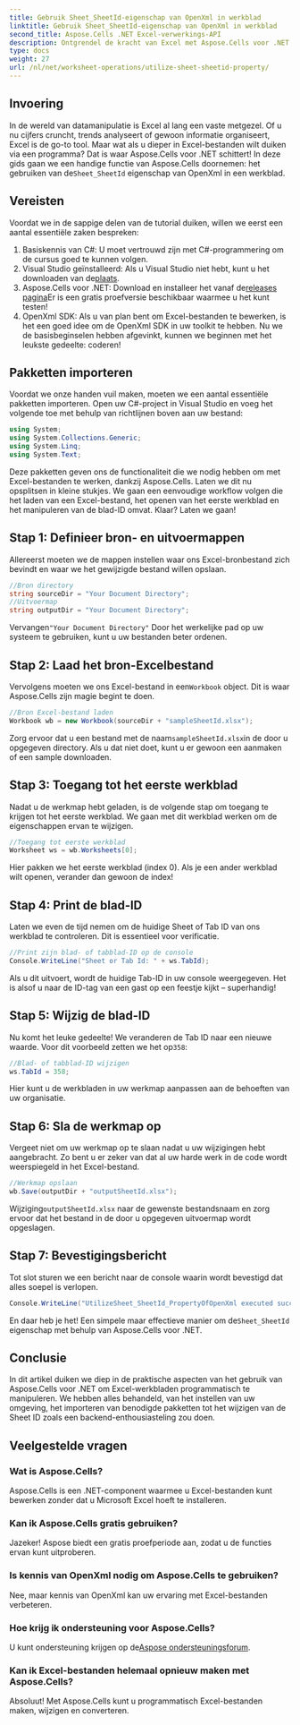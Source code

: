 ```yaml
---
title: Gebruik Sheet_SheetId-eigenschap van OpenXml in werkblad
linktitle: Gebruik Sheet_SheetId-eigenschap van OpenXml in werkblad
second_title: Aspose.Cells .NET Excel-verwerkings-API
description: Ontgrendel de kracht van Excel met Aspose.Cells voor .NET. Leer hoe u effectief met Sheet ID's omgaat met onze stapsgewijze handleiding.
type: docs
weight: 27
url: /nl/net/worksheet-operations/utilize-sheet-sheetid-property/
---
```

## Invoering
In de wereld van datamanipulatie is Excel al lang een vaste metgezel. Of u nu cijfers cruncht, trends analyseert of gewoon informatie organiseert, Excel is de go-to tool. Maar wat als u dieper in Excel-bestanden wilt duiken via een programma? Dat is waar Aspose.Cells voor .NET schittert! In deze gids gaan we een handige functie van Aspose.Cells doornemen: het gebruiken van de`Sheet_SheetId` eigenschap van OpenXml in een werkblad.
## Vereisten
Voordat we in de sappige delen van de tutorial duiken, willen we eerst een aantal essentiële zaken bespreken:
1. Basiskennis van C#: U moet vertrouwd zijn met C#-programmering om de cursus goed te kunnen volgen.
2.  Visual Studio geïnstalleerd: Als u Visual Studio niet hebt, kunt u het downloaden van de[plaats](https://visualstudio.microsoft.com/).
3.  Aspose.Cells voor .NET: Download en installeer het vanaf de[releases pagina](https://releases.aspose.com/cells/net/)Er is een gratis proefversie beschikbaar waarmee u het kunt testen!
4. OpenXml SDK: Als u van plan bent om Excel-bestanden te bewerken, is het een goed idee om de OpenXml SDK in uw toolkit te hebben.
Nu we de basisbeginselen hebben afgevinkt, kunnen we beginnen met het leukste gedeelte: coderen!
## Pakketten importeren
Voordat we onze handen vuil maken, moeten we een aantal essentiële pakketten importeren. Open uw C#-project in Visual Studio en voeg het volgende toe met behulp van richtlijnen boven aan uw bestand:
```csharp
using System;
using System.Collections.Generic;
using System.Linq;
using System.Text;
```
Deze pakketten geven ons de functionaliteit die we nodig hebben om met Excel-bestanden te werken, dankzij Aspose.Cells.
Laten we dit nu opsplitsen in kleine stukjes. We gaan een eenvoudige workflow volgen die het laden van een Excel-bestand, het openen van het eerste werkblad en het manipuleren van de blad-ID omvat. Klaar? Laten we gaan!
## Stap 1: Definieer bron- en uitvoermappen
Allereerst moeten we de mappen instellen waar ons Excel-bronbestand zich bevindt en waar we het gewijzigde bestand willen opslaan.
```csharp
//Bron directory
string sourceDir = "Your Document Directory";
//Uitvoermap
string outputDir = "Your Document Directory";
```
 Vervangen`"Your Document Directory"` Door het werkelijke pad op uw systeem te gebruiken, kunt u uw bestanden beter ordenen.
## Stap 2: Laad het bron-Excelbestand
 Vervolgens moeten we ons Excel-bestand in een`Workbook` object. Dit is waar Aspose.Cells zijn magie begint te doen.
```csharp
//Bron Excel-bestand laden
Workbook wb = new Workbook(sourceDir + "sampleSheetId.xlsx");
```
 Zorg ervoor dat u een bestand met de naam`sampleSheetId.xlsx`in de door u opgegeven directory. Als u dat niet doet, kunt u er gewoon een aanmaken of een sample downloaden.
## Stap 3: Toegang tot het eerste werkblad
Nadat u de werkmap hebt geladen, is de volgende stap om toegang te krijgen tot het eerste werkblad. We gaan met dit werkblad werken om de eigenschappen ervan te wijzigen.
```csharp
//Toegang tot eerste werkblad
Worksheet ws = wb.Worksheets[0];
```
Hier pakken we het eerste werkblad (index 0). Als je een ander werkblad wilt openen, verander dan gewoon de index!
## Stap 4: Print de blad-ID
Laten we even de tijd nemen om de huidige Sheet of Tab ID van ons werkblad te controleren. Dit is essentieel voor verificatie.
```csharp
//Print zijn blad- of tabblad-ID op de console
Console.WriteLine("Sheet or Tab Id: " + ws.TabId);
```
Als u dit uitvoert, wordt de huidige Tab-ID in uw console weergegeven. Het is alsof u naar de ID-tag van een gast op een feestje kijkt – superhandig!
## Stap 5: Wijzig de blad-ID
 Nu komt het leuke gedeelte! We veranderen de Tab ID naar een nieuwe waarde. Voor dit voorbeeld zetten we het op`358`:
```csharp
//Blad- of tabblad-ID wijzigen
ws.TabId = 358;
```
Hier kunt u de werkbladen in uw werkmap aanpassen aan de behoeften van uw organisatie.
## Stap 6: Sla de werkmap op
Vergeet niet om uw werkmap op te slaan nadat u uw wijzigingen hebt aangebracht. Zo bent u er zeker van dat al uw harde werk in de code wordt weerspiegeld in het Excel-bestand.
```csharp
//Werkmap opslaan
wb.Save(outputDir + "outputSheetId.xlsx");
```
 Wijziging`outputSheetId.xlsx` naar de gewenste bestandsnaam en zorg ervoor dat het bestand in de door u opgegeven uitvoermap wordt opgeslagen.
## Stap 7: Bevestigingsbericht
Tot slot sturen we een bericht naar de console waarin wordt bevestigd dat alles soepel is verlopen.
```csharp
Console.WriteLine("UtilizeSheet_SheetId_PropertyOfOpenXml executed successfully.\r\n");
```
 En daar heb je het! Een simpele maar effectieve manier om de`Sheet_SheetId` eigenschap met behulp van Aspose.Cells voor .NET.
## Conclusie
In dit artikel duiken we diep in de praktische aspecten van het gebruik van Aspose.Cells voor .NET om Excel-werkbladen programmatisch te manipuleren. We hebben alles behandeld, van het instellen van uw omgeving, het importeren van benodigde pakketten tot het wijzigen van de Sheet ID zoals een backend-enthousiasteling zou doen. 
## Veelgestelde vragen
### Wat is Aspose.Cells?
Aspose.Cells is een .NET-component waarmee u Excel-bestanden kunt bewerken zonder dat u Microsoft Excel hoeft te installeren.
### Kan ik Aspose.Cells gratis gebruiken?
Jazeker! Aspose biedt een gratis proefperiode aan, zodat u de functies ervan kunt uitproberen.
### Is kennis van OpenXml nodig om Aspose.Cells te gebruiken?
Nee, maar kennis van OpenXml kan uw ervaring met Excel-bestanden verbeteren.
### Hoe krijg ik ondersteuning voor Aspose.Cells?
 U kunt ondersteuning krijgen op de[Aspose ondersteuningsforum](https://forum.aspose.com/c/cells/9).
### Kan ik Excel-bestanden helemaal opnieuw maken met Aspose.Cells?
Absoluut! Met Aspose.Cells kunt u programmatisch Excel-bestanden maken, wijzigen en converteren.
